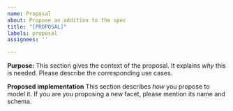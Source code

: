 ```yaml
---
name: Proposal
about: Propose an addition to the spec
title: "[PROPOSAL]"
labels: proposal
assignees: ''

---
```


**Purpose:**
This section gives the context of the proposal. It explains *why* this is needed.
Please describe the corresponding use cases.

**Proposed implementation**
This section describes *how* you propose to model it. 
If you are you proposing a new facet, please mention its name and schema.